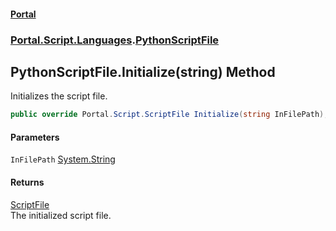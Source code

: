 #### [Portal](index.md 'index')
### [Portal.Script.Languages](Portal.Script.Languages.md 'Portal.Script.Languages').[PythonScriptFile](PythonScriptFile.md 'Portal.Script.Languages.PythonScriptFile')

## PythonScriptFile.Initialize(string) Method

Initializes the script file.

```csharp
public override Portal.Script.ScriptFile Initialize(string InFilePath);
```
#### Parameters

<a name='Portal.Script.Languages.PythonScriptFile.Initialize(string).InFilePath'></a>

`InFilePath` [System.String](https://docs.microsoft.com/en-us/dotnet/api/System.String 'System.String')

#### Returns
[ScriptFile](ScriptFile.md 'Portal.Script.ScriptFile')  
The initialized script file.